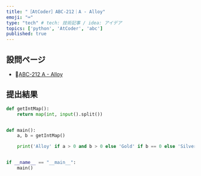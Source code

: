 ```yaml
---
title: "［AtCoder］ABC-212｜A - Alloy"
emoji: "⌨️"
type: "tech" # tech: 技術記事 / idea: アイデア
topics: ['python', 'AtCoder', 'abc']
published: true
---
```


## 設問ページ

- 🔗[ABC-212 A - Alloy](https://atcoder.jp/contests/abc212/tasks/abc212_a)

## 提出結果

```python
def getIntMap():
    return map(int, input().split())


def main():
    a, b = getIntMap()

    print('Alloy' if a > 0 and b > 0 else 'Gold' if b == 0 else 'Silver')


if __name__ == "__main__":
    main()
```
